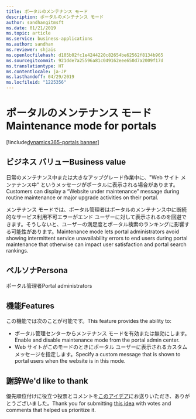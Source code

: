 ```yaml
---
title: ポータルのメンテナンス モード
description: ポータルのメンテナンス モード
author: sandhangitmsft
ms.date: 01/21/2019
ms.topic: article
ms.service: business-applications
ms.author: sandhan
ms.reviewer: shjais
ms.openlocfilehash: d105b02fc1e4244220c82654be62562f8134b965
ms.sourcegitcommit: 921dde7a25596a81c049162eee650d7a2009f17d
ms.translationtype: HT
ms.contentlocale: ja-JP
ms.lasthandoff: 04/29/2019
ms.locfileid: "1225356"
---
```

#  <a name="maintenance-mode-for-portals"></a><span data-ttu-id="69e71-103">ポータルのメンテナンス モード</span><span class="sxs-lookup"><span data-stu-id="69e71-103">Maintenance mode for portals</span></span>
[!include[dynamics365-portals banner](../includes/dynamics365-portals.md)]


## <a name="business-value"></a><span data-ttu-id="69e71-104">ビジネス バリュー</span><span class="sxs-lookup"><span data-stu-id="69e71-104">Business value</span></span>

<span data-ttu-id="69e71-105">日常のメンテナンス中または大きなアップグレード作業中に、"Web サイト メンテナンス中" というメッセージがポータルに表示される場合があります。</span><span class="sxs-lookup"><span data-stu-id="69e71-105">Customers can display a “Website under maintenance” message during routine maintenance or major upgrade activities on their portal.</span></span>

<span data-ttu-id="69e71-106">メンテナンス モードでは、ポータル管理者はポータルのメンテナンス中に断続的なサービス利用不可エラーがエンド ユーザーに対して表示されるのを回避できます。そうしないと、ユーザーの満足度とポータル検索のランキングに影響する可能性があります。</span><span class="sxs-lookup"><span data-stu-id="69e71-106">Maintenance mode lets portal administrators avoid showing intermittent service unavailability errors to end users during portal maintenance that otherwise can impact user satisfaction and portal search rankings.</span></span>

## <a name="persona"></a><span data-ttu-id="69e71-107">ペルソナ</span><span class="sxs-lookup"><span data-stu-id="69e71-107">Persona</span></span> 

<span data-ttu-id="69e71-108">ポータル管理者</span><span class="sxs-lookup"><span data-stu-id="69e71-108">Portal administrators</span></span>

## <a name="features"></a><span data-ttu-id="69e71-109">機能</span><span class="sxs-lookup"><span data-stu-id="69e71-109">Features</span></span>

<span data-ttu-id="69e71-110">この機能では次のことが可能です。</span><span class="sxs-lookup"><span data-stu-id="69e71-110">This feature provides the ability to:</span></span> 

- <span data-ttu-id="69e71-111">ポータル管理センターからメンテナンス モードを有効または無効にします。</span><span class="sxs-lookup"><span data-stu-id="69e71-111">Enable and disable maintenance mode from the portal admin center.</span></span> 
- <span data-ttu-id="69e71-112">Web サイトがこのモードのときにポータル ユーザーに表示されるカスタム メッセージを指定します。</span><span class="sxs-lookup"><span data-stu-id="69e71-112">Specify a custom message that is shown to portal users when the website is in this mode.</span></span>

## <a name="wed-like-to-thank"></a><span data-ttu-id="69e71-113">謝辞</span><span class="sxs-lookup"><span data-stu-id="69e71-113">We'd like to thank</span></span>

<span data-ttu-id="69e71-114">優先順位付けに役立つ投票とコメントを[このアイデア](https://experience.dynamics.com/ideas/idea/?ideaid=97250b01-4a58-e811-bd6d-0003ff68bdcb)にお送りいただき、ありがとうございました。</span><span class="sxs-lookup"><span data-stu-id="69e71-114">Thank you for submitting [this idea](https://experience.dynamics.com/ideas/idea/?ideaid=97250b01-4a58-e811-bd6d-0003ff68bdcb) with votes and comments that helped us prioritize it.</span></span> 

